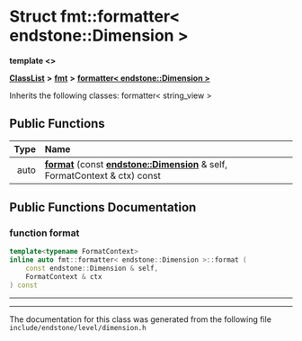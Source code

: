 

# Struct fmt::formatter&lt; endstone::Dimension &gt;

**template &lt;&gt;**



[**ClassList**](annotated.md) **>** [**fmt**](namespacefmt.md) **>** [**formatter&lt; endstone::Dimension &gt;**](structfmt_1_1formatter_3_01endstone_1_1Dimension_01_4.md)








Inherits the following classes: formatter< string_view >


































## Public Functions

| Type | Name |
| ---: | :--- |
|  auto | [**format**](#function-format) (const [**endstone::Dimension**](classendstone_1_1Dimension.md) & self, FormatContext & ctx) const<br> |




























## Public Functions Documentation




### function format 

```C++
template<typename FormatContext>
inline auto fmt::formatter< endstone::Dimension >::format (
    const endstone::Dimension & self,
    FormatContext & ctx
) const
```




<hr>

------------------------------
The documentation for this class was generated from the following file `include/endstone/level/dimension.h`

